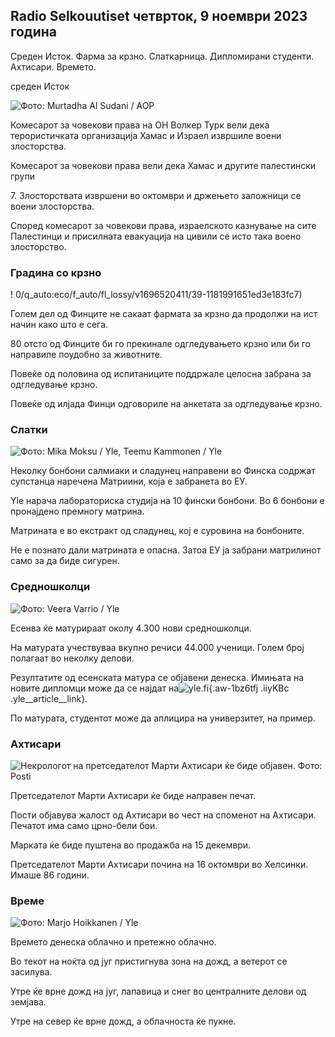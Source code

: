 ## Radio Selkouutiset четврток, 9 ноември 2023 година

Среден Исток. Фарма за крзно. Слаткарница. Дипломирани студенти. Ахтисари. Времето.

среден Исток

![ Фото: Murtadha Al Sudani / AOP](https://images.cdn.yle.fi/image/upload/c_crop,h_3078,w_5472,x_0,y_570/ar_1.777777777777777,c_fill_1_600,c_fill_100,00,00,00,00,000,000,000,000,000,000,000,000,000,000,000,1000,100,100,100,100,100,100,1000,1000,120,0,1,1,0,1,1,0,1,1,1,2,1,1,1,1,0,1,1,2,0,1..0/q_auto:eco/f_auto/fl_lossy/v1699096585/39-11958306546279b91a3b)

Комесарот за човекови права на ОН Волкер Турк вели дека терористичката организација Хамас и Израел извршиле воени злосторства.

Комесарот за човекови права вели дека Хамас и другите палестински групи

7\. Злосторствата извршени во октомври и држењето заложници се воени злосторства.

Според комесарот за човекови права, израелското казнување на сите Палестинци и присилната евакуација на цивили се исто така воено злосторство.

### Градина со крзно

! 0/q_auto:eco/f_auto/fl_lossy/v1696520411/39-1181991651ed3e183fc7)

Голем дел од Финците не сакаат фармата за крзно да продолжи на ист начин како што е сега.

80 отсто од Финците би го прекинале одгледувањето крзно или би го направиле поудобно за животните.

Повеќе од половина од испитаниците поддржале целосна забрана за одгледување крзно.

Повеќе од илјада Финци одговориле на анкетата за одгледување крзно.

### Слатки

![ Фото: Mika Moksu / Yle, Teemu Kammonen / Yle](https://images.cdn.yle.fi/image/upload/c_crop,h_1814,w_3217,x_0,y_0/ar_1.77777777777777776_faces,c,w_1200/dpr_1.0/q_auto:eco/f_auto/fl_lossy/v1699517933/39-1197951654c95aa03257)

Неколку бонбони салмиаки и сладунец направени во Финска содржат супстанца наречена Матриини, која е забранета во ЕУ.

Yle нарача лабораториска студија на 10 фински бонбони. Во 6 бонбони е пронајдено премногу матрина.

Матрината е во екстракт од сладунец, кој е суровина на бонбоните.

Не е познато дали матрината е опасна. Затоа ЕУ ја забрани матрилинот само за да биде сигурен.

### Средношколци

![ Фото: Veera Varrio / Yle](https://images.cdn.yle.fi/image/upload/c_crop,h_1080,w_1919,x_0,y_0/ar_1.7777777777777777,c_fill,g_500,h_107,h_10800/q_auto:eco/f_auto/fl_lossy/v1699354150/39-11968216549e8120dbd8)

Есенва ќе матурираат околу 4.300 нови средношколци.

На матурата учествуваа вкупно речиси 44.000 ученици. Голем број полагаат во неколку делови.

Резултатите од есенската матура се објавени денеска. Имињата на новите дипломци може да се најдат на![yle.fi](https://yle.fi/a/74-20057938){.aw-1bz6tfj .iiyKBc .yle__article__link}.

По матурата, студентот може да аплицира на универзитет, на пример.

### Ахтисари

![Некрологот на претседателот Марти Ахтисари ќе биде објавен. Фото: Posti](https://images.cdn.yle.fi/image/upload/c_crop,h_839,w_1497,x_0,y_0/ar_1.777777777777777,c_fill,g_faces,h_675,w_121000d/f_auto/fl_lossy/v1699530416/39-1198123654cc6189c3ab)

Претседателот Марти Ахтисари ќе биде направен печат.

Пости објавува жалост од Ахтисари во чест на споменот на Ахтисари. Печатот има само црно-бели бои.

Марката ќе биде пуштена во продажба на 15 декември.

Претседателот Марти Ахтисари почина на 16 октомври во Хелсинки. Имаше 86 години.

### Време

![ Фото: Marjo Hoikkanen / Yle](https://images.cdn.yle.fi/image/upload/c_crop,h_1080,w_1919,x_0,y_0/ar_1.7777777777777777,c_fill,g_5,w_201,000,000,000,000,000,000,000,000,000,000,000,200,0مى‏0/q_auto:eco/f_auto/fl_lossy/v1699507570/39-1197896654c6d10b133e)

Времето денеска облачно и претежно облачно.

Во текот на ноќта од југ пристигнува зона на дожд, а ветерот се засилува.

Утре ќе врне дожд на југ, лапавица и снег во централните делови од земјава.

Утре на север ќе врне дожд, а облачноста ќе пукне.